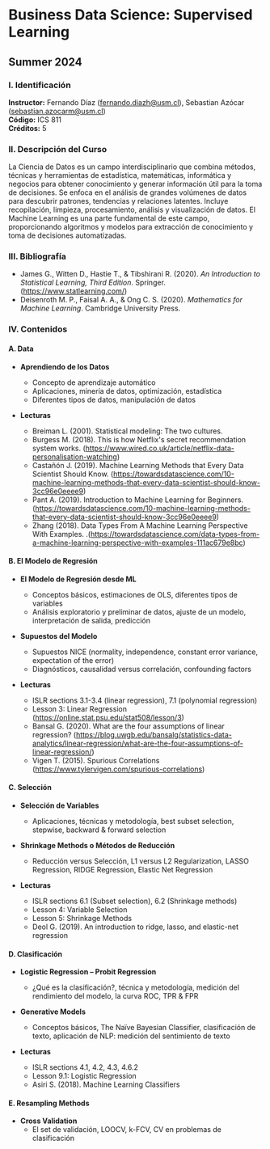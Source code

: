 # Business Data Science: Supervised Learning
## Summer 2024

### I. Identificación
**Instructor:** Fernando Díaz (fernando.diazh@usm.cl), Sebastian Azócar (sebastian.azocarm@usm.cl)  
**Código:** ICS 811  
**Créditos:** 5

### II. Descripción del Curso
La Ciencia de Datos es un campo interdisciplinario que combina métodos, técnicas y herramientas de estadística, matemáticas, informática y negocios para obtener conocimiento y generar información útil para la toma de decisiones. Se enfoca en el análisis de grandes volúmenes de datos para descubrir patrones, tendencias y relaciones latentes. Incluye recopilación, limpieza, procesamiento, análisis y visualización de datos. El Machine Learning es una parte fundamental de este campo, proporcionando algoritmos y modelos para extracción de conocimiento y toma de decisiones automatizadas.

### III. Bibliografía
- James G., Witten D., Hastie T., & Tibshirani R. (2020). _An Introduction to Statistical Learning, Third Edition_. Springer. (https://www.statlearning.com/)
- Deisenroth M. P., Faisal A. A., & Ong C. S. (2020). _Mathematics for Machine Learning_. Cambridge University Press.


### IV. Contenidos

#### A. Data
- **Aprendiendo de los Datos**
  - Concepto de aprendizaje automático
  - Aplicaciones, minería de datos, optimización, estadística
  - Diferentes tipos de datos, manipulación de datos

- **Lecturas**
  - Breiman L. (2001). Statistical modeling: The two cultures.
  - Burgess M. (2018). This is how Netflix's secret recommendation system works. (https://www.wired.co.uk/article/netflix-data-personalisation-watching)
  - Castañón J. (2019). Machine Learning Methods that Every Data Scientist Should Know. (https://towardsdatascience.com/10-machine-learning-methods-that-every-data-scientist-should-know-3cc96e0eeee9)
  - Pant A. (2019). Introduction to Machine Learning for Beginners. (https://towardsdatascience.com/10-machine-learning-methods-that-every-data-scientist-should-know-3cc96e0eeee9)
  - Zhang (2018). Data Types From A Machine Learning Perspective With Examples. .(https://towardsdatascience.com/data-types-from-a-machine-learning-perspective-with-examples-111ac679e8bc)

#### B. El Modelo de Regresión
- **El Modelo de Regresión desde ML**
  - Conceptos básicos, estimaciones de OLS, diferentes tipos de variables
  - Análisis exploratorio y preliminar de datos, ajuste de un modelo, interpretación de salida, predicción

- **Supuestos del Modelo**
  - Supuestos NICE (normality, independence, constant error variance, expectation of the error)
  - Diagnósticos, causalidad versus correlación, confounding factors

- **Lecturas**
  - ISLR sections 3.1-3.4 (linear regression), 7.1 (polynomial regression)
  - Lesson 3: Linear Regression (https://online.stat.psu.edu/stat508/lesson/3)
  - Bansal G. (2020). What are the four assumptions of linear regression? (https://blog.uwgb.edu/bansalg/statistics-data-analytics/linear-regression/what-are-the-four-assumptions-of-linear-regression/)
  - Vigen T. (2015). Spurious Correlations (https://www.tylervigen.com/spurious-correlations)


#### C. Selección
- **Selección de Variables**
  - Aplicaciones, técnicas y metodología, best subset selection, stepwise, backward & forward selection

- **Shrinkage Methods o Métodos de Reducción**
  - Reducción versus Selección, L1 versus L2 Regularization, LASSO Regression, RIDGE Regression, Elastic Net Regression

- **Lecturas**
  - ISLR sections 6.1 (Subset selection), 6.2 (Shrinkage methods)
  - Lesson 4: Variable Selection
  - Lesson 5: Shrinkage Methods
  - Deol G. (2019). An introduction to ridge, lasso, and elastic-net regression

#### D. Clasificación
- **Logistic Regression – Probit Regression**
  - ¿Qué es la clasificación?, técnica y metodología, medición del rendimiento del modelo, la curva ROC, TPR & FPR

- **Generative Models**
  - Conceptos básicos, The Naïve Bayesian Classifier, clasificación de texto, aplicación de NLP: medición del sentimiento de texto

- **Lecturas**
  - ISLR sections 4.1, 4.2, 4.3, 4.6.2
  - Lesson 9.1: Logistic Regression
  - Asiri S. (2018). Machine Learning Classifiers

#### E. Resampling Methods
- **Cross Validation**
  - El set de validación, LOOCV, k-FCV, CV en problemas de clasificación

